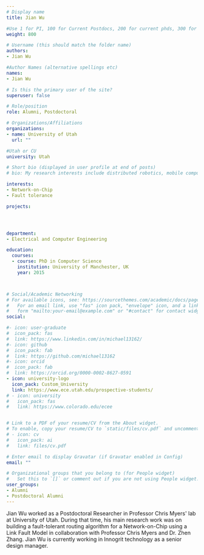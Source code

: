 ```yaml
---
# Display name
title: Jian Wu

#Use 1 for PI, 100 for Current Postdocs, 200 for current phds, 300 for current masters, 400 for current undergrads, 800 for alum postdocs, 810 for alum phds, 820 for alum masters, and 830 for alum undergrads
weight: 800

# Username (this should match the folder name)
authors:
- Jian Wu

#Author Names (alternative spellings etc)
names:
- Jian Wu

# Is this the primary user of the site?
superuser: false

# Role/position
role: Alumni, Postdoctoral

# Organizations/Affiliations
organizations:
- name: University of Utah
  url: ""

#Utah or CU
university: Utah

# Short bio (displayed in user profile at end of posts)
# bio: My research interests include distributed robotics, mobile computing and programmable matter.

interests:
- Network-on-Chip
- Fault tolerance

projects:




department:
- Electrical and Computer Engineering

education:
  courses:
  - course: PhD in Computer Science
    institution: University of Manchester, UK
    year: 2015



# Social/Academic Networking
# For available icons, see: https://sourcethemes.com/academic/docs/page-builder/#icons
#   For an email link, use "fas" icon pack, "envelope" icon, and a link in the
#   form "mailto:your-email@example.com" or "#contact" for contact widget.
social:

#- icon: user-graduate
#  icon_pack: fas
#  link: https://www.linkedin.com/in/michael13162/
#- icon: github
#  icon_pack: fab
#  link: https://github.com/michael13162
#- icon: orcid
#  icon_pack: fab
#  link: https://orcid.org/0000-0002-8627-0591
- icon: university-logo
  icon_pack: Custom_University
  link: https://www.ece.utah.edu/prospective-students/
# - icon: university
#   icon_pack: fas
#   link: https://www.colorado.edu/ecee


# Link to a PDF of your resume/CV from the About widget.
# To enable, copy your resume/CV to `static/files/cv.pdf` and uncomment the lines below.
# - icon: cv
#   icon_pack: ai
#   link: files/cv.pdf

# Enter email to display Gravatar (if Gravatar enabled in Config)
email: ""

# Organizational groups that you belong to (for People widget)
#   Set this to `[]` or comment out if you are not using People widget.
user_groups:
- Alumni
- Postdoctoral Alumni
---
```


Jian Wu worked as a Postdoctoral Researcher in Professor Chris Myers' lab at University of Utah. During that time, his main research work was on building a fault-tolerant routing algorithm for a Network-on-Chip using a Link Fault Model in collaboration with Professor Chris Myers and Dr. Zhen Zhang. Jian Wu is currently working in Innogrit technology as a senior design manager.